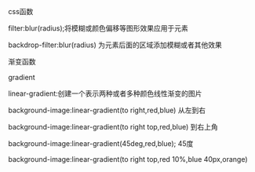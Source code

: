 css函数

filter:blur(radius);将模糊或颜色偏移等图形效果应用于元素

backdrop-filter:blur(radius) 为元素后面的区域添加模糊或者其他效果

渐变函数

gradient

linear-gradient:创建一个表示两种或者多种颜色线性渐变的图片

background-image:linear-gradient(to right,red,blue) 从左到右

background-image:linear-gradient(to right top,red,blue) 到右上角

background-image:linear-gradient(45deg,red,blue); 45度

background-image:linear-gradient(to right top,red 10%,blue 40px,orange)